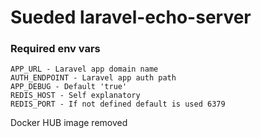 # Sueded laravel-echo-server

### Required env vars

```
APP_URL - Laravel app domain name
AUTH_ENDPOINT - Laravel app auth path
APP_DEBUG - Default 'true'
REDIS_HOST - Self explanatory
REDIS_PORT - If not defined default is used 6379
```
Docker HUB image removed
